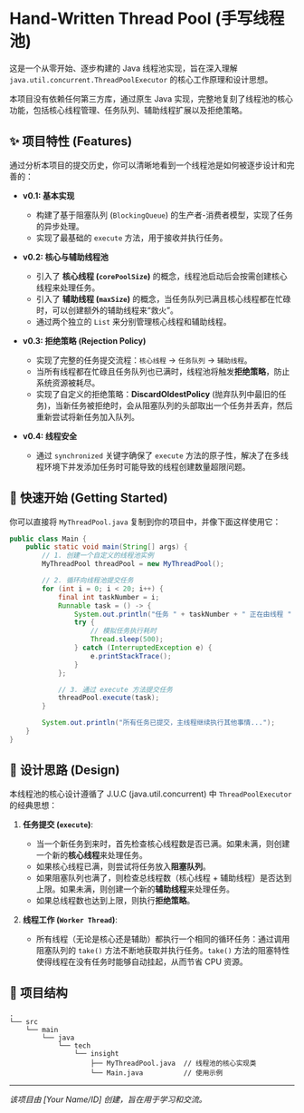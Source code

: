 # Hand-Written Thread Pool (手写线程池)

这是一个从零开始、逐步构建的 Java 线程池实现，旨在深入理解 `java.util.concurrent.ThreadPoolExecutor` 的核心工作原理和设计思想。

本项目没有依赖任何第三方库，通过原生 Java 实现，完整地复刻了线程池的核心功能，包括核心线程管理、任务队列、辅助线程扩展以及拒绝策略。

## ✨ 项目特性 (Features)

通过分析本项目的提交历史，你可以清晰地看到一个线程池是如何被逐步设计和完善的：

-   **v0.1: 基本实现**
    -   构建了基于阻塞队列 (`BlockingQueue`) 的生产者-消费者模型，实现了任务的异步处理。
    -   实现了最基础的 `execute` 方法，用于接收并执行任务。

-   **v0.2: 核心与辅助线程池**
    -   引入了 **核心线程 (`corePoolSize`)** 的概念，线程池启动后会按需创建核心线程来处理任务。
    -   引入了 **辅助线程 (`maxSize`)** 的概念，当任务队列已满且核心线程都在忙碌时，可以创建额外的辅助线程来“救火”。
    -   通过两个独立的 `List` 来分别管理核心线程和辅助线程。

-   **v0.3: 拒绝策略 (Rejection Policy)**
    -   实现了完整的任务提交流程：`核心线程` -> `任务队列` -> `辅助线程`。
    -   当所有线程都在忙碌且任务队列也已满时，线程池将触发**拒绝策略**，防止系统资源被耗尽。
    -   实现了自定义的拒绝策略：**DiscardOldestPolicy** (抛弃队列中最旧的任务)，当新任务被拒绝时，会从阻塞队列的头部取出一个任务并丢弃，然后重新尝试将新任务加入队列。

-   **v0.4: 线程安全**
    -   通过 `synchronized` 关键字确保了 `execute` 方法的原子性，解决了在多线程环境下并发添加任务时可能导致的线程创建数量超限问题。

## 🚀 快速开始 (Getting Started)

你可以直接将 `MyThreadPool.java` 复制到你的项目中，并像下面这样使用它：

```java
public class Main {
    public static void main(String[] args) {
        // 1. 创建一个自定义的线程池实例
        MyThreadPool threadPool = new MyThreadPool();

        // 2. 循环向线程池提交任务
        for (int i = 0; i < 20; i++) {
            final int taskNumber = i;
            Runnable task = () -> {
                System.out.println("任务 " + taskNumber + " 正在由线程 " + Thread.currentThread().getName() + " 执行");
                try {
                    // 模拟任务执行耗时
                    Thread.sleep(500);
                } catch (InterruptedException e) {
                    e.printStackTrace();
                }
            };

            // 3. 通过 execute 方法提交任务
            threadPool.execute(task);
        }

        System.out.println("所有任务已提交，主线程继续执行其他事情...");
    }
}
```

## 🧠 设计思路 (Design)

本线程池的核心设计遵循了 J.U.C (java.util.concurrent) 中 `ThreadPoolExecutor` 的经典思想：

1.  **任务提交 (`execute`)**:
    -   当一个新任务到来时，首先检查核心线程数是否已满。如果未满，则创建一个新的**核心线程**来处理任务。
    -   如果核心线程已满，则尝试将任务放入**阻塞队列**。
    -   如果阻塞队列也满了，则检查总线程数（核心线程 + 辅助线程）是否达到上限。如果未满，则创建一个新的**辅助线程**来处理任务。
    -   如果总线程数也达到上限，则执行**拒绝策略**。

2.  **线程工作 (`Worker Thread`)**:
    -   所有线程（无论是核心还是辅助）都执行一个相同的循环任务：通过调用阻塞队列的 `take()` 方法不断地获取并执行任务。`take()` 方法的阻塞特性使得线程在没有任务时能够自动挂起，从而节省 CPU 资源。

## 📁 项目结构

```
.
└── src
    └── main
        └── java
            └── tech
                └── insight
                    ├── MyThreadPool.java  // 线程池的核心实现类
                    └── Main.java          // 使用示例
```

---

*该项目由 [Your Name/ID] 创建，旨在用于学习和交流。*
